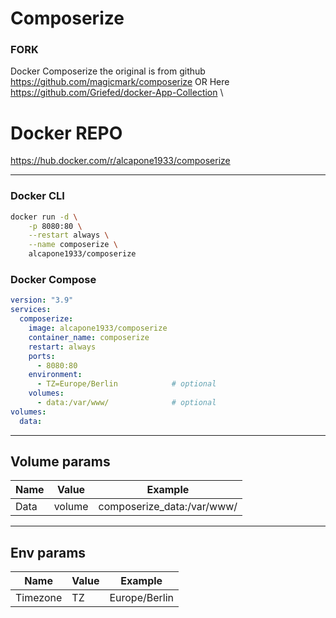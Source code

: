 # Composerize

### FORK
Docker Composerize the original is from github \
https://github.com/magicmark/composerize OR Here https://github.com/Griefed/docker-App-Collection \
#  Docker REPO
https://hub.docker.com/r/alcapone1933/composerize
* * *
### Docker CLI

```bash
docker run -d \
    -p 8080:80 \
    --restart always \
    --name composerize \
    alcapone1933/composerize
```

### Docker Compose

```yaml
version: "3.9"
services:
  composerize:
    image: alcapone1933/composerize
    container_name: composerize
    restart: always
    ports:
      - 8080:80
    environment:
      - TZ=Europe/Berlin            # optional
    volumes:
      - data:/var/www/              # optional
volumes:
  data:
```

* * *

## Volume params

| Name    | Value   | Example                    |
|---------|---------|----------------------------|
|  Data   | volume  | composerize_data:/var/www/ |

* * *

## Env params


| Name          | Value     | Example                        |
|---------------|-----------|--------------------------------|
| Timezone      | TZ        | Europe/Berlin                  |
